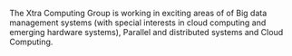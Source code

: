 The Xtra Computing Group is working in exciting areas of of Big data management systems (with special interests in cloud computing and emerging hardware systems), Parallel and distributed systems and Cloud Computing.
<p align="center">
<!--   <img src="/profile/pics/logo.png" width="150" height="150"/> -->
<!--   <h1 align="center">Xtra Computing Group</h1> -->
<!--   <p align="center"></p> -->
<!-- </p> -->

